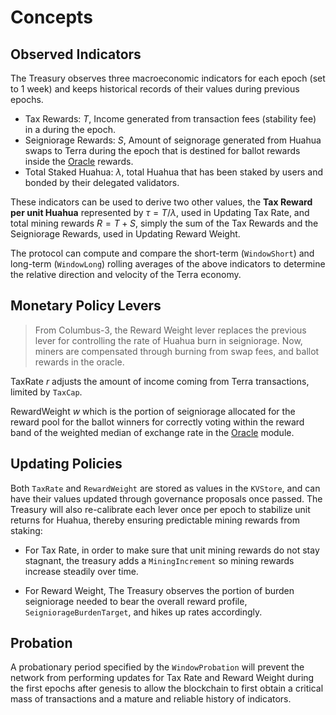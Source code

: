<!--
order: 1
-->

# Concepts

## Observed Indicators

The Treasury observes three macroeconomic indicators for each epoch (set to 1 week) and keeps historical records of their values during previous epochs.

* Tax Rewards: $T$, Income generated from transaction fees (stability fee) in a during the epoch.
* Seigniorage Rewards: $S$, Amount of seignorage generated from Huahua swaps to Terra during the epoch that is destined for ballot rewards inside the [Oracle](../../oracle/spec/README.md) rewards.
* Total Staked Huahua: $\lambda$, total Huahua that has been staked by users and bonded by their delegated validators.

These indicators can be used to derive two other values, the **Tax Reward per unit Huahua** represented by $\tau = T / \lambda$, used in Updating Tax Rate, and total mining rewards $R = T + S$, simply the sum of the Tax Rewards and the Seigniorage Rewards, used in Updating Reward Weight.

The protocol can compute and compare the short-term (`WindowShort`) and long-term (`WindowLong`) rolling averages of the above indicators to determine the relative direction and velocity of the Terra economy.

## Monetary Policy Levers

> From Columbus-3, the Reward Weight lever replaces the previous lever for controlling the rate of Huahua burn in seigniorage. Now, miners are compensated through burning from swap fees, and ballot rewards in the oracle.
> 
TaxRate $r$ adjusts the amount of income coming from Terra transactions, limited by `TaxCap`.

RewardWeight $w$ which is the portion of seigniorage allocated for the reward pool for the ballot winners for correctly voting within the reward band of the weighted median of exchange rate in the [Oracle](../../oracle/spec/README.md) module.

## Updating Policies

Both `TaxRate` and `RewardWeight` are stored as values in the `KVStore`, and can have their values updated through governance proposals once passed. The Treasury will also re-calibrate each lever once per epoch to stabilize unit returns for Huahua, thereby ensuring predictable mining rewards from staking:

* For Tax Rate, in order to make sure that unit mining rewards do not stay stagnant, the treasury adds a `MiningIncrement` so mining rewards increase steadily over time.

* For Reward Weight, The Treasury observes the portion of burden seigniorage needed to bear the overall reward profile, `SeigniorageBurdenTarget`, and hikes up rates accordingly.

## Probation

A probationary period specified by the `WindowProbation` will prevent the network from performing updates for Tax Rate and Reward Weight during the first epochs after genesis to allow the blockchain to first obtain a critical mass of transactions and a mature and reliable history of indicators.